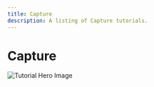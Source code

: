 ```yaml
---
title: Capture
description: A listing of Capture tutorials.
---
```


# Capture

![Tutorial Hero Image](assets/hero_placeholder.png)